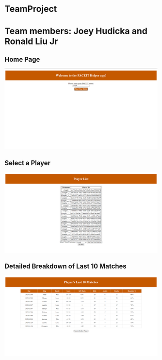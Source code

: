 # TeamProject

# Team members: Joey Hudicka and Ronald Liu Jr

## Home Page
![home page](/faceit/page1.png)

## Select a Player
![player select](/faceit/page2.png)

## Detailed Breakdown of Last 10 Matches
![match breakdown](/faceit/page3.png)